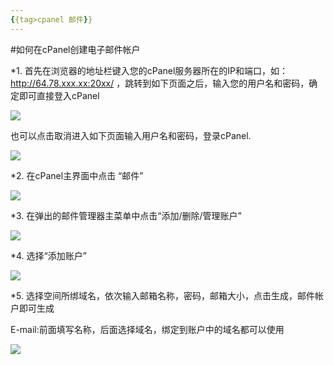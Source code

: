 ```yaml
---
{{tag>cpanel 邮件}}
---
```


#如何在cPanel创建电子邮件帐户

*1. 首先在浏览器的地址栏键入您的cPanel服务器所在的IP和端口，如：http://64.78.xxx.xx:20xx/ ，跳转到如下页面之后，输入您的用户名和密码，确定即可直接登入cPanel

![](http://ww2.sinaimg.cn/large/a74ecc4cjw1e13awyq77wj.jpg)
 
   也可以点击取消进入如下页面输入用户名和密码，登录cPanel.

![](http://ww2.sinaimg.cn/large/a74e55b4jw1e13b0p92isj.jpg)

*2. 在cPanel主界面中点击 “邮件”

![](http://ww2.sinaimg.cn/large/a74eed94jw1e13fo76c5rj.jpg)

*3. 在弹出的邮件管理器主菜单中点击“添加/删除/管理账户”

![](http://ww3.sinaimg.cn/large/a74e55b4jw1e13fujybg1j.jpg)

*4. 选择“添加账户”

![](http://ww1.sinaimg.cn/large/a74ecc4cjw1e13g54b3nqj.jpg)

*5. 选择空间所绑域名，依次输入邮箱名称，密码，邮箱大小，点击生成，邮件帐户即可生成

E-mail:前面填写名称，后面选择域名，绑定到账户中的域名都可以使用

![](http://ww4.sinaimg.cn/large/a74eed94jw1e13gg7o4j0j.jpg)

